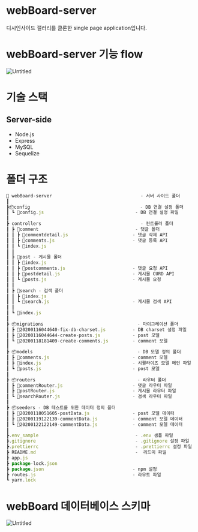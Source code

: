 # webBoard-server<br>

디시인사이드 갤러리를 클론한 single page application입니다.

# webBoard-server 기능 flow<br>
![Untitled](https://user-images.githubusercontent.com/48282648/72953974-39328b00-3dda-11ea-80f9-0f962ae98dd4.png)






# 기술 스택<br>
## Server-side<br>

- Node.js
- Express
- MySQL
- Sequelize



# 폴더 구조<br>
```js
📂 webBoard-server                                 - 서버 사이드 폴더
┃
┣📦config                                         - DB 연결 설정 폴더
┃ ┗ 📜config.js                                  - DB 연결 설정 파일
┃
┣ controllers                                     - 컨트롤러 폴더
┃ ┣ 📂comment                                    - 댓글 폴더
┃ ┃ ┣ 📜commentdetail.js                        - 댓글 삭제 API
┃ ┃ ┣ 📜comments.js                             - 댓글 등록 API
┃ ┃ ┗ 📜index.js          
┃ ┃
┃ ┣ 📂post - 게시물 폴더
┃ ┃ ┣ 📜index.js
┃ ┃ ┣ 📜postcomments.js                         - 댓글 요청 API
┃ ┃ ┣ 📜postdetail.js                           - 게시물 CURD API
┃ ┃ ┗ 📜posts.js                                - 게시물 요청
┃ ┃
┃ ┣ 📂search - 검색 폴더
┃ ┃ ┣ 📜index.js
┃ ┃ ┗ 📜search.js                               - 게시물 검색 API
┃ ┃
┃ ┗ 📜index.js
┃
┣ 📦migrations                                   - 마이그레이션 폴더
┃ ┣ 📜20200116044640-fix-db-charset.js          - DB charset 설정 파일
┃ ┣ 📜20200116044644-create-posts.js            - post 모델
┃ ┗ 📜20200118181409-create-comments.js         - comment 모델
┃
┣ 📦models                                       - DB 모델 정의 폴더
┃ ┣ 📜comments.js                               - comment 모델
┃ ┣ 📜index.js                                  - 시퀄라이즈 모델 메인 파일
┃ ┗ 📜posts.js                                  - post 모델
┃
┣ 📦routers                                      - 라우터 폴더
┃ ┣ 📜commentRouter.js                          - 댓글 라우터 파일
┃ ┣ 📜postRouter.js                             - 게시물 라우터 파일
┃ ┗ 📜searchRouter.js                           - 검색 라우터 파일
┃
┣ 📦seeders - DB 테스트를 위한 데이터 정의 폴더
┃ ┣ 📜20200118051605-postData.js                - post 모델 데이터
┃ ┣ 📜20200119122139-commentData.js             - comment 모델 데이터
┃ ┗ 📜20200122122149-commentData.js             - comment 모델 데이터
┃
┣.env_sample                                    - .env 샘플 파일
┣.gitignore                                     - .gitignore 설정 파일
┣.prettierrc                                    - .prettierrc 설정 파일
┣ README.md                                     -  리드미 파일
┣ app.js 
┣ package-lock.json
┣ package.json                                 - npm 설정
┣ routes.js                                    - 라우트 파일
┗ yarn.lock
```


# webBoard 데이터베이스 스키마
![Untitled](https://user-images.githubusercontent.com/48282648/72953717-60d52380-3dd9-11ea-8bef-a033287a8029.png)
